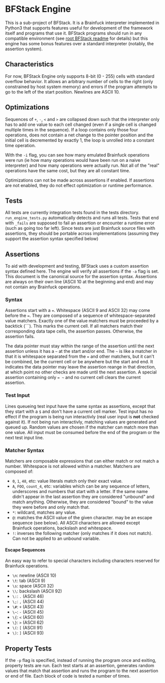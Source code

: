 # BFStack Engine
This is a sub-project of BFStack. It is a Brainfuck interpreter implemented in Python3 that supports features useful for development of the framework itself and programs that use it. BFStack programs should run in any compatible environment (see [root BFStack readme](../readme.md) for details) but this engine has some bonus features over a standard interpreter (notably, the assertion system).

## Characteristics
For now, BFStack Engine only supports 8-bit (0 - 255) cells with standard overflow behavior. It allows an arbitrary number of cells to the right (only constrained by host system memory) and errors if the program attempts to go to the left of the start position. Newlines are ASCII 10.

## Optimizations
Sequences of `+`, `-`, `<` and `>` are collapsed down such that the interpreter only has to add one value to each cell changed (even if a single cell is changed multiple times in the sequence). If a loop contains only those four operations, does not contain a net change to the pointer position and the initial cell is decremented by exactly 1, the loop is unrolled into a constant time operation.

With the `-i` flag, you can see how many emulated Brainfuck operations were run (ie how many operations would have been run on a naive interpreter) and how many operations were actually run. Not all of the "real" operations have the same cost, but they are all constant time.

Optimizations can not be made across assertions if enabled. If assertions are not enabled, they do not effect optimization or runtime performance.

## Tests
All tests are currently integration tests found in the tests directory. `run_engine_tests.py` automatically detects and runs all tests. Tests that end with `_fails` are supposed to fail an assertion or encounter a runtime error (such as going too far left). Since tests are just Brainfuck source files with assertions, they should be portable across implementations (assuming they support the assertion syntax specified below)

## Assertions
To aid with development and testing, BFStack uses a custom assertion syntax defined here. The engine will verify all assertions if the `-a` flag is set. This document is the canonical source for the assertion syntax. Assertions are always on their own line (ASCII 10 at the beginning and end) and may not contain any Brainfuck operations.

### Syntax
Assertions start with a `=`. Whitespace (ASCII 9 and ASCII 32) may come before the `=`. They are composed of a sequence of whitespace-separated value matchers. Exactly one of the value matchers must be proceeded by a backtick (`\``). This marks the current cell. If all matchers match their corresponding data tape cells, the assertion passes. Otherwise, the assertion fails.

The data pointer must stay within the range of the assertion until the next assertion unless it has a `~` at the start and/or end. The `~` is like a matcher in that it is whitespace separated from the `=` and other matchers, but it can't be combined, be the current cell or be anywhere but the start and end. It indicates the data pointer may leave the assertion reange in that direction, at which point no other checks are made until the next assertion. A special assertion containing only `= ~` and no current cell clears the current assertion.

### Test Input
Lines queueing test input have the same syntax as assertions, except that they start with a `$` and don't have a current cell marker. Test input has no effect if the program is being run interactivly (real user input is __not__ checked against it). If not being run interactivly, matching values are generated and queued up. Random values are chosen if the matcher can match more than one value. All input must be consumed before the end of the program or the next test input line.

### Matcher Syntax
Matchers are composable expressions that can either match or not match a number. Whitespace is not allowed within a matcher. Matchers are composed of:
- `0`, `1`, `48`, etc: value literals match only their exact value.
- `A`, `FOO`, `count_4`, etc: variables which can be any sequence of letters, underscores and numbers that start with a letter. If the same name didn't appear in the last assertion they are considered "unbound" and match anything. Otherwise, they are considered "bound" to the value they were before and only match that.
- `*`: wildcard, matches any value.
- `@`*<character>*: matches the ASCII value of the given character. *<character>* may be an escape sequence (see below). All ASCII characters are allowed except Brainfuck operations, backslash and whitespace.
- `!`: inverses the following matcher (only matches if it does not match). Can not be applied to an unbound variable.

#### Escape Sequences
An easy way to refer to special characters including characters reserved for Brainfuck operations.
- `\n`: newline (ASCII 10)
- `\t`: tab (ASCII 9)
- `\s`: space (ASCII 32)
- `\\`: backslash (ASCII 92)
- `\:`: `.` (ASCII 46)
- `\;`: `,` (ASCII 44)
- `\#`: `+` (ASCII 43)
- `\~`: `-` (ASCII 45)
- `\{`: `<` (ASCII 60)
- `\}`: `>` (ASCII 62)
- `\(`: `[` (ASCII 91)
- `\)`: `]` (ASCII 93)

## Property Tests
If the `-p` flag is specified, instead of running the program once and exiting, property tests are run. Each test starts at an assertion, generates random values that match that assertion and runs the program to the next assertion or end of file. Each block of code is tested a number of times.
